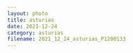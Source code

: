 ```yaml
---
layout: photo
title: asturias
date: 2021-12-24
category: asturias
filename: 2021_12_24_asturias_P1200133
---
```

